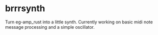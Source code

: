 # brrrsynth

Turn eg-amp_rust into a little synth. Currently working on basic midi note message processing and a simple oscillator. 
